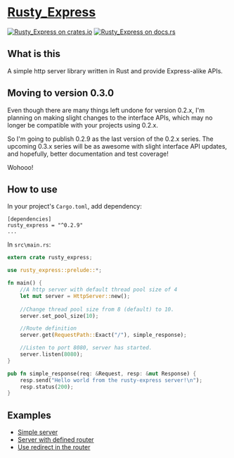 [Rusty_Express][docsrs]
======================

[![Rusty_Express on crates.io][cratesio-image]][cratesio]
[![Rusty_Express on docs.rs][docsrs-image]][docsrs]

[cratesio]: https://crates.io/crates/rusty_express
[cratesio-image]: https://img.shields.io/crates/v/rusty_express.svg
[docsrs-image]: https://docs.rs/rusty_express/badge.svg
[docsrs]: https://docs.rs/rusty_express

## What is this
A simple http server library written in Rust and provide Express-alike APIs.

## Moving to version 0.3.0 
Even though there are many things left undone for version 0.2.x, I'm planning on making slight
changes to the interface APIs, which may no longer be compatible with your projects using 0.2.x. 

So I'm going to publish 0.2.9 as the last version of the 0.2.x series. The upcoming 0.3.x series
will be as awesome with slight interface API updates, and hopefully, better documentation and test
coverage!

Wohooo! 
  

## How to use
In your project's `Cargo.toml`, add dependency:
```cargo
[dependencies]
rusty_express = "^0.2.9"
...
```

In `src\main.rs`:
```rust
extern crate rusty_express;

use rusty_express::prelude::*;

fn main() {
    //A http server with default thread pool size of 4
    let mut server = HttpServer::new();
    
    //Change thread pool size from 8 (default) to 10.
    server.set_pool_size(10);

    //Route definition
    server.get(RequestPath::Exact("/"), simple_response);

    //Listen to port 8080, server has started.
    server.listen(8080);
}

pub fn simple_response(req: &Request, resp: &mut Response) {
    resp.send("Hello world from the rusty-express server!\n");
    resp.status(200);
}
```

## Examples
- [Simple server](https://github.com/Chopinsky/Rusty_Express/blob/master/examples/simple.rs)
- [Server with defined router](https://github.com/Chopinsky/Rusty_Express/blob/master/examples/use_router.rs)
- [Use redirect in the router](https://github.com/Chopinsky/Rusty_Express/blob/master/examples/simple_redirect.rs)
